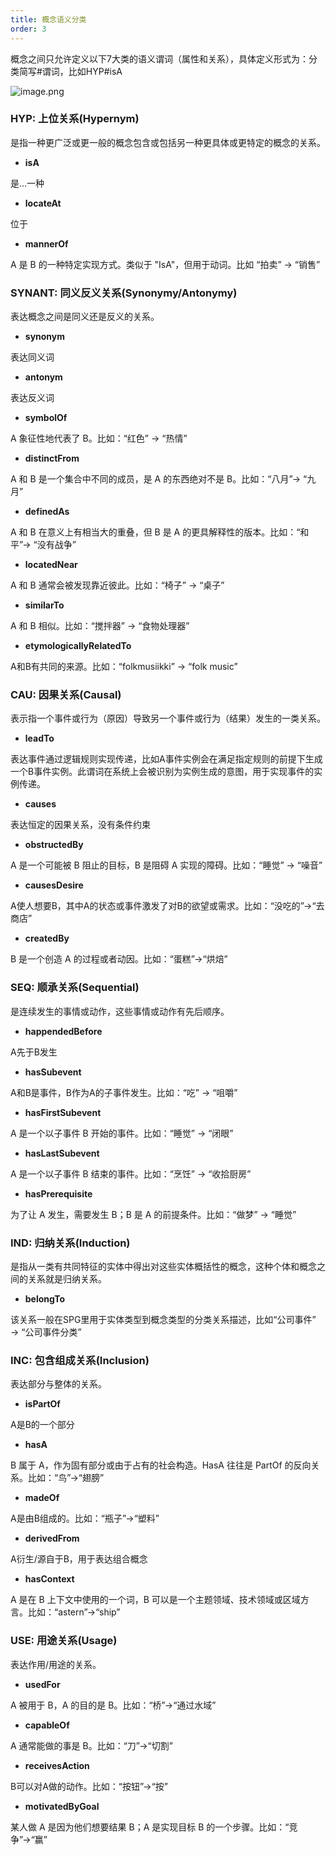 ```yaml
---
title: 概念语义分类
order: 3
---
```


概念之间只允许定义以下7大类的语义谓词（属性和关系），具体定义形式为：分类简写#谓词，比如HYP#isA

![image.png](https://mdn.alipayobjects.com/huamei_xgb3qj/afts/img/A*Gm4WTbt1xVcAAAAAAAAAAAAADtmcAQ/original)

### HYP: 上位关系(Hypernym)

是指一种更广泛或更一般的概念包含或包括另一种更具体或更特定的概念的关系。

- **isA**

是...一种

- **locateAt**

位于

- **mannerOf**

A 是 B 的一种特定实现方式。类似于 "IsA"，但用于动词。比如 “拍卖” → “销售”

### SYNANT: 同义反义关系(Synonymy/Antonymy)

表达概念之间是同义还是反义的关系。

- **synonym**

表达同义词

- **antonym**

表达反义词

- **symbolOf**

A 象征性地代表了 B。比如：“红色” → “热情”

- **distinctFrom**

A 和 B 是一个集合中不同的成员，是 A 的东西绝对不是 B。比如：“八月”→ “九月”

- **definedAs**

A 和 B 在意义上有相当大的重叠，但 B 是 A 的更具解释性的版本。比如：“和平”→ “没有战争”

- **locatedNear**

A 和 B 通常会被发现靠近彼此。比如：“椅子” → “桌子”

- **similarTo**

A 和 B 相似。比如：“搅拌器” → “食物处理器”

- **etymologicallyRelatedTo**

A和B有共同的来源。比如：“folkmusiikki” → “folk music”

### CAU: 因果关系(Causal)

表示指一个事件或行为（原因）导致另一个事件或行为（结果）发生的一类关系。

- **leadTo**

表达事件通过逻辑规则实现传递，比如A事件实例会在满足指定规则的前提下生成一个B事件实例。此谓词在系统上会被识别为实例生成的意图，用于实现事件的实例传递。

- **causes**

表达恒定的因果关系，没有条件约束

- **obstructedBy**

A 是一个可能被 B 阻止的目标，B 是阻碍 A 实现的障碍。比如：“睡觉” → “噪音”

- **causesDesire**

A使人想要B，其中A的状态或事件激发了对B的欲望或需求。比如：“没吃的”→“去商店”

- **createdBy**

B 是一个创造 A 的过程或者动因。比如：“蛋糕”→“烘焙”

### SEQ: 顺承关系(Sequential)

是连续发生的事情或动作，这些事情或动作有先后顺序。

- **happendedBefore**

A先于B发生

- **hasSubevent**

A和B是事件，B作为A的子事件发生。比如：“吃” → “咀嚼”

- **hasFirstSubevent**

A 是一个以子事件 B 开始的事件。比如：“睡觉” → “闭眼”

- **hasLastSubevent**

A 是一个以子事件 B 结束的事件。比如：“烹饪” → “收拾厨房”

- **hasPrerequisite**

为了让 A 发生，需要发生 B；B 是 A 的前提条件。比如：“做梦” → “睡觉”

### IND: 归纳关系(Induction)

是指从一类有共同特征的实体中得出对这些实体概括性的概念，这种个体和概念之间的关系就是归纳关系。

- **belongTo**

该关系一般在SPG里用于实体类型到概念类型的分类关系描述，比如“公司事件” → “公司事件分类”

### INC: 包含组成关系(Inclusion)

表达部分与整体的关系。

- **isPartOf**

A是B的一个部分

- **hasA**

B 属于 A，作为固有部分或由于占有的社会构造。HasA 往往是 PartOf 的反向关系。比如：“鸟”→“翅膀”

- **madeOf**

A是由B组成的。比如：“瓶子”→“塑料”

- **derivedFrom**

A衍生/源自于B，用于表达组合概念

- **hasContext**

A 是在 B 上下文中使用的一个词，B 可以是一个主题领域、技术领域或区域方言。比如：“astern”→“ship”

### USE: 用途关系(Usage)

表达作用/用途的关系。

- **usedFor**

A 被用于 B，A 的目的是 B。比如：“桥”→“通过水域”

- **capableOf**

A 通常能做的事是 B。比如：“刀”→“切割”

- **receivesAction**

B可以对A做的动作。比如：“按钮”→“按”

- **motivatedByGoal**

某人做 A 是因为他们想要结果 B；A 是实现目标 B 的一个步骤。比如：“竞争”→“赢”
